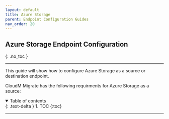 ```yaml
---
layout: default
title: Azure Storage
parent: Endpoint Configuration Guides
nav_order: 20
---
```


## Azure Storage Endpoint Configuration
{: .no_toc }

---

This guide will show how to configure Azure Storage as a source or destination endpoint. 

CloudM Migrate has the following requirments for Azure Storage as a source:

<a name="top"></a>
<details open markdown="block">
  <summary>
    Table of contents
  </summary>
  {: .text-delta }
1. TOC
{:toc}
</details>

---
